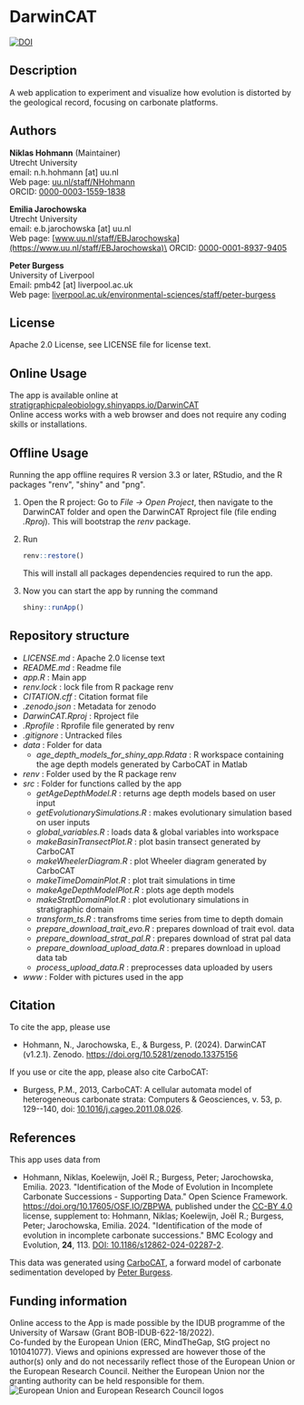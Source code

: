 # DarwinCAT

[![DOI](https://zenodo.org/badge/DOI/10.5281/zenodo.13375156.svg)](https://doi.org/10.5281/zenodo.13375156)

## Description

A web application to experiment and visualize how evolution is distorted by the geological record, focusing on carbonate platforms.

## Authors

**Niklas Hohmann** (Maintainer)\
Utrecht University\
email: n.h.hohmann [at] uu.nl\
Web page: [uu.nl/staff/NHohmann](https://www.uu.nl/staff/NHHohmann)\
ORCID: [0000-0003-1559-1838](https://orcid.org/0000-0003-1559-1838)

**Emilia Jarochowska**\
Utrecht University\
email: e.b.jarochowska [at] uu.nl\
Web page: [www.uu.nl/staff/EBJarochowska](https://www.uu.nl/staff/EBJarochowska)\
ORCID: [0000-0001-8937-9405](https://orcid.org/0000-0001-8937-9405)

**Peter Burgess**\
University of Liverpool\
Email: pmb42 [at] liverpool.ac.uk\
Web page: [liverpool.ac.uk/environmental-sciences/staff/peter-burgess](https://www.liverpool.ac.uk/environmental-sciences/staff/peter-burgess/)

## License

Apache 2.0 License, see LICENSE file for license text.

## Online Usage

The app is available online at [stratigraphicpaleobiology.shinyapps.io/DarwinCAT](https://stratigraphicpaleobiology.shinyapps.io/DarwinCAT/)\
Online access works with a web browser and does not require any coding skills or installations.

## Offline Usage

Running the app offline requires R version 3.3 or later, RStudio, and the R packages "renv", "shiny" and "png".

1.  Open the R project: Go to *File -\> Open Project*, then navigate to the DarwinCAT folder and open the DarwinCAT Rproject file (file ending *.Rproj*). This will bootstrap the *renv* package.

2.  Run

    ``` r
    renv::restore()
    ```

    This will install all packages dependencies required to run the app.

3.  Now you can start the app by running the command

    ``` r
    shiny::runApp()
    ```

## Repository structure

-   *LICENSE.md* : Apache 2.0 license text
-   *README.md* : Readme file
-   *app.R* : Main app
-   *renv.lock* : lock file from R package renv
-   *CITATION.cff* : Citation format file
-   *.zenodo.json* : Metadata for zenodo
-   *DarwinCAT.Rproj* : Rproject file
-   *.Rprofile* : Rprofile file generated by renv
-   *.gitignore* : Untracked files
-   *data* : Folder for data
    -   *age_depth_models_for_shiny_app.Rdata* : R workspace containing the age depth models generated by CarboCAT in Matlab
-   *renv* : Folder used by the R package renv
-   *src* : Folder for functions called by the app
    -   *getAgeDepthModel.R* : returns age depth models based on user input
    -   *getEvolutionarySimulations.R* : makes evolutionary simulation based on user inputs
    -   *global_variables.R* : loads data & global variables into workspace
    -   *makeBasinTransectPlot.R* : plot basin transect generated by CarboCAT
    -   *makeWheelerDiagram.R* : plot Wheeler diagram generated by CarboCAT
    -   *makeTimeDomainPlot.R* : plot trait simulations in time
    -   *makeAgeDepthModelPlot.R* : plots age depth models
    -   *makeStratDomainPlot.R* : plot evolutionary simulations in stratigraphic domain
    -   *transform_ts.R* : transfroms time series from time to depth domain
    -   *prepare_download_trait_evo.R* : prepares download of trait evol. data
    -   *prepare_download_strat_pal.R* : prepares download of strat pal data
    -   *prepare_download_upload_data.R* : prepares download in upload data tab
    -   *process_upload_data.R* : preprocesses data uploaded by users
-   *www* : Folder with pictures used in the app

## Citation

To cite the app, please use

-   Hohmann, N., Jarochowska, E., & Burgess, P. (2024). DarwinCAT (v1.2.1). Zenodo. https://doi.org/10.5281/zenodo.13375156

If you use or cite the app, please also cite CarboCAT:

-   Burgess, P.M., 2013, CarboCAT: A cellular automata model of heterogeneous carbonate strata: Computers & Geosciences, v. 53, p. 129--140, doi: [10.1016/j.cageo.2011.08.026](https://www.sciencedirect.com/science/article/pii/S0098300411002949).

## References

This app uses data from

-   Hohmann, Niklas, Koelewijn, Joël R.; Burgess, Peter; Jarochowska, Emilia. 2023. "Identification of the Mode of Evolution in Incomplete Carbonate Successions - Supporting Data." Open Science Framework. <https://doi.org/10.17605/OSF.IO/ZBPWA>, published under the [CC-BY 4.0](https://creativecommons.org/licenses/by/4.0/) license, supplement to: Hohmann, Niklas; Koelewijn, Joël R.; Burgess, Peter; Jarochowska, Emilia. 2024. "Identification of the mode of evolution in incomplete carbonate successions." BMC Ecology and Evolution, **24**, 113. [DOI: 10.1186/s12862-024-02287-2](https://doi.org/10.1186/s12862-024-02287-2).

This data was generated using [CarboCAT](https://github.com/csdms-contrib/carbocat), a forward model of carbonate sedimentation developed by [Peter Burgess](https://www.liverpool.ac.uk/environmental-sciences/staff/peter-burgess/).

## Funding information

Online access to the App is made possible by the IDUB programme of the University of Warsaw (Grant BOB-IDUB-622-18/2022).\
Co-funded by the European Union (ERC, MindTheGap, StG project no 101041077). Views and opinions expressed are however those of the author(s) only and do not necessarily reflect those of the European Union or the European Research Council. Neither the European Union nor the granting authority can be held responsible for them. ![European Union and European Research Council logos](https://erc.europa.eu/sites/default/files/2023-06/LOGO_ERC-FLAG_FP.png)
